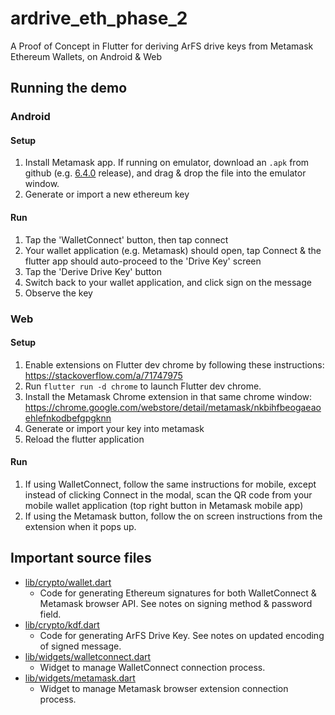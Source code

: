 # ardrive_eth_phase_2

A Proof of Concept in Flutter for deriving ArFS drive keys from Metamask Ethereum Wallets, on Android & Web

## Running the demo

### Android

#### Setup
1. Install Metamask app. If running on emulator, download an `.apk` from github (e.g. [6.4.0](https://github.com/MetaMask/metamask-mobile/releases/tag/v6.4.0) release), and drag & drop the file into the emulator window.
2. Generate or import a new ethereum key

#### Run
1. Tap the 'WalletConnect' button, then tap connect
2. Your wallet application (e.g. Metamask) should open, tap Connect & the flutter app should auto-proceed to the 'Drive Key' screen
3. Tap the 'Derive Drive Key' button
4. Switch back to your wallet application, and click sign on the message
5. Observe the key

### Web

#### Setup
1. Enable extensions on Flutter dev chrome by following these instructions: https://stackoverflow.com/a/71747975
2. Run `flutter run -d chrome` to launch Flutter dev chrome.
3. Install the Metamask Chrome extension in that same chrome window: https://chrome.google.com/webstore/detail/metamask/nkbihfbeogaeaoehlefnkodbefgpgknn
4. Generate or import your key into metamask
5. Reload the flutter application

#### Run
1. If using WalletConnect, follow the same instructions for mobile, except instead of clicking Connect in the modal, scan the QR code from your mobile wallet application (top right button in Metamask mobile app)
2. If using the Metamask button, follow the on screen instructions from the extension when it pops up.

## Important source files

- [lib/crypto/wallet.dart](lib/crypto/wallet.dart)
  - Code for generating Ethereum signatures for both WalletConnect 
  & Metamask browser API. See notes on signing method & password field.
- [lib/crypto/kdf.dart](lib/crypto/kdf.dart)
  - Code for generating ArFS Drive Key. See notes on updated encoding
  of signed message.
- [lib/widgets/walletconnect.dart](lib/widgets/walletconnect.dart)
  - Widget to manage WalletConnect connection process.
- [lib/widgets/metamask.dart](lib/widgets/metamask.dart)
  - Widget to manage Metamask browser extension connection process.
